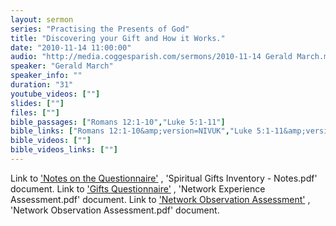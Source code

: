 ```yaml
---
layout: sermon
series: "Practising the Presents of God"
title: "Discovering your Gift and How it Works."
date: "2010-11-14 11:00:00"
audio: "http://media.coggesparish.com/sermons/2010-11-14 Gerald March.mp3"
speaker: "Gerald March"
speaker_info: ""
duration: "31"
youtube_videos: [""]
slides: [""]
files: [""]
bible_passages: ["Romans 12:1-10","Luke 5:1-11"]
bible_links: ["Romans 12:1-10&amp;version=NIVUK","Luke 5:1-11&amp;version=NIVUK"]
bible_videos: [""]
bible_videos_links: [""]
---
```


Link to ['Notes on the Questionnaire'](http://media.coggesparish.com/sermons/2010-11-14%20Spiritual%20Gifts%20Inventory%20-%20Notes.pdf "Opens a new link to the 'Spiritual Gifts Inventory - Notes.pdf' document.") , 'Spiritual Gifts Inventory - Notes.pdf' document.
Link to ['Gifts Questionnaire'](http://media.coggesparish.com/sermons/2010-11-14%20Network%20Experience%20Assessment.pdf "Opens a new link to the 'Network Experience Assessment.pdf' document.") , 'Network Experience Assessment.pdf' document.
Link to ['Network Observation Assessment'](http://media.coggesparish.com/sermons/2010-11-14%20Network%20Observation%20Assessment.pdf "Opens a new link to the 'Network Observation Assessment.pdf' document.") , 'Network Observation Assessment.pdf' document.

